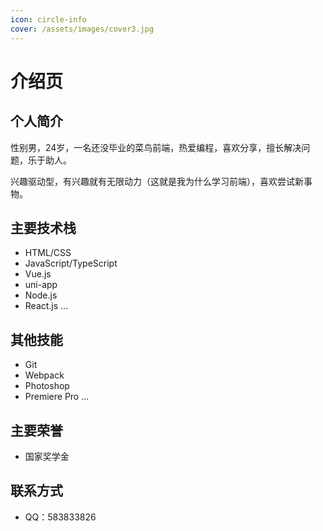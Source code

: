 ```yaml
---
icon: circle-info
cover: /assets/images/cover3.jpg
---
```


# 介绍页

## 个人简介
性别男，24岁，一名还没毕业的菜鸟前端，热爱编程，喜欢分享，擅长解决问题，乐于助人。

兴趣驱动型，有兴趣就有无限动力（这就是我为什么学习前端），喜欢尝试新事物。

## 主要技术栈

- HTML/CSS
- JavaScript/TypeScript
- Vue.js
- uni-app
- Node.js
- React.js
...

## 其他技能

- Git
- Webpack
- Photoshop
- Premiere Pro
...

## 主要荣誉

- 国家奖学金

## 联系方式

- QQ：583833826